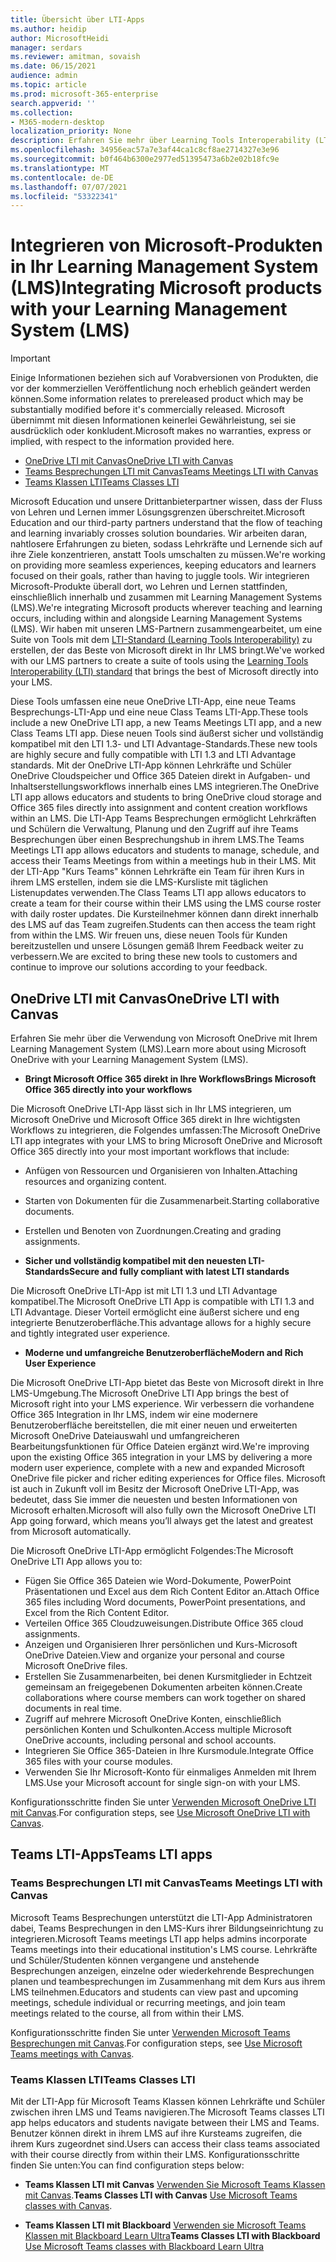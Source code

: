 ```yaml
---
title: Übersicht über LTI-Apps
ms.author: heidip
author: MicrosoftHeidi
manager: serdars
ms.reviewer: amitman, sovaish
ms.date: 06/15/2021
audience: admin
ms.topic: article
ms.prod: microsoft-365-enterprise
search.appverid: ''
ms.collection:
- M365-modern-desktop
localization_priority: None
description: Erfahren Sie mehr über Learning Tools Interoperability (LTI) Office-Apps in M365 und wie sie Lehrkräften bei der Integration Office Apps in ihr Learning Management System (LMS) helfen.
ms.openlocfilehash: 34956eac57a7e3af44ca1c8cf8ae2714327e3e96
ms.sourcegitcommit: b0f464b6300e2977ed51395473a6b2e02b18fc9e
ms.translationtype: MT
ms.contentlocale: de-DE
ms.lasthandoff: 07/07/2021
ms.locfileid: "53322341"
---
```

# <a name="integrating-microsoft-products-with-your-learning-management-system-lms"></a><span data-ttu-id="02d39-103">Integrieren von Microsoft-Produkten in Ihr Learning Management System (LMS)</span><span class="sxs-lookup"><span data-stu-id="02d39-103">Integrating Microsoft products with your Learning Management System (LMS)</span></span>

> [!IMPORTANT]
> <span data-ttu-id="02d39-104">Einige Informationen beziehen sich auf Vorabversionen von Produkten, die vor der kommerziellen Veröffentlichung noch erheblich geändert werden können.</span><span class="sxs-lookup"><span data-stu-id="02d39-104">Some information relates to prereleased product which may be substantially modified before it's commercially released.</span></span> <span data-ttu-id="02d39-105">Microsoft übernimmt mit diesen Informationen keinerlei Gewährleistung, sei sie ausdrücklich oder konkludent.</span><span class="sxs-lookup"><span data-stu-id="02d39-105">Microsoft makes no warranties, express or implied, with respect to the information provided here.</span></span>

- [<span data-ttu-id="02d39-106">OneDrive LTI mit Canvas</span><span class="sxs-lookup"><span data-stu-id="02d39-106">OneDrive LTI with Canvas</span></span>](#onedrive-lti-with-canvas)
- [<span data-ttu-id="02d39-107">Teams Besprechungen LTI mit Canvas</span><span class="sxs-lookup"><span data-stu-id="02d39-107">Teams Meetings LTI with Canvas</span></span>](#teams-meetings-lti-with-canvas)
- [<span data-ttu-id="02d39-108">Teams Klassen LTI</span><span class="sxs-lookup"><span data-stu-id="02d39-108">Teams Classes LTI</span></span>](#teams-classes-lti)

<span data-ttu-id="02d39-109">Microsoft Education und unsere Drittanbieterpartner wissen, dass der Fluss von Lehren und Lernen immer Lösungsgrenzen überschreitet.</span><span class="sxs-lookup"><span data-stu-id="02d39-109">Microsoft Education and our third-party partners understand that the flow of teaching and learning invariably crosses solution boundaries.</span></span> <span data-ttu-id="02d39-110">Wir arbeiten daran, nahtlosere Erfahrungen zu bieten, sodass Lehrkräfte und Lernende sich auf ihre Ziele konzentrieren, anstatt Tools umschalten zu müssen.</span><span class="sxs-lookup"><span data-stu-id="02d39-110">We're working on providing more seamless experiences, keeping educators and learners focused on their goals, rather than having to juggle tools.</span></span> <span data-ttu-id="02d39-111">Wir integrieren Microsoft-Produkte überall dort, wo Lehren und Lernen stattfinden, einschließlich innerhalb und zusammen mit Learning Management Systems (LMS).</span><span class="sxs-lookup"><span data-stu-id="02d39-111">We're integrating Microsoft products wherever teaching and learning occurs, including within and alongside Learning Management Systems (LMS).</span></span> <span data-ttu-id="02d39-112">Wir haben mit unseren LMS-Partnern zusammengearbeitet, um eine Suite von Tools mit dem [LTI-Standard (Learning Tools Interoperability)](https://www.imsglobal.org/activity/learning-tools-interoperability) zu erstellen, der das Beste von Microsoft direkt in Ihr LMS bringt.</span><span class="sxs-lookup"><span data-stu-id="02d39-112">We've worked with our LMS partners to create a suite of tools using the [Learning Tools Interoperability (LTI) standard](https://www.imsglobal.org/activity/learning-tools-interoperability) that brings the best of Microsoft directly into your LMS.</span></span>

<span data-ttu-id="02d39-113">Diese Tools umfassen eine neue OneDrive LTI-App, eine neue Teams Besprechungs-LTI-App und eine neue Class Teams LTI-App.</span><span class="sxs-lookup"><span data-stu-id="02d39-113">These tools include a new OneDrive LTI app, a new Teams Meetings LTI app, and a new Class Teams LTI app.</span></span> <span data-ttu-id="02d39-114">Diese neuen Tools sind äußerst sicher und vollständig kompatibel mit den LTI 1.3- und LTI Advantage-Standards.</span><span class="sxs-lookup"><span data-stu-id="02d39-114">These new tools are highly secure and fully compatible with LTI 1.3 and LTI Advantage standards.</span></span> <span data-ttu-id="02d39-115">Mit der OneDrive LTI-App können Lehrkräfte und Schüler OneDrive Cloudspeicher und Office 365 Dateien direkt in Aufgaben- und Inhaltserstellungsworkflows innerhalb eines LMS integrieren.</span><span class="sxs-lookup"><span data-stu-id="02d39-115">The OneDrive LTI app allows educators and students to bring OneDrive cloud storage and Office 365 files directly into assignment and content creation workflows within an LMS.</span></span> <span data-ttu-id="02d39-116">Die LTI-App Teams Besprechungen ermöglicht Lehrkräften und Schülern die Verwaltung, Planung und den Zugriff auf ihre Teams Besprechungen über einen Besprechungshub in ihrem LMS.</span><span class="sxs-lookup"><span data-stu-id="02d39-116">The Teams Meetings LTI app allows educators and students to manage, schedule, and access their Teams Meetings from within a meetings hub in their LMS.</span></span> <span data-ttu-id="02d39-117">Mit der LTI-App "Kurs Teams" können Lehrkräfte ein Team für ihren Kurs in ihrem LMS erstellen, indem sie die LMS-Kursliste mit täglichen Listenupdates verwenden.</span><span class="sxs-lookup"><span data-stu-id="02d39-117">The Class Teams LTI app allows educators to create a team for their course within their LMS using the LMS course roster with daily roster updates.</span></span> <span data-ttu-id="02d39-118">Die Kursteilnehmer können dann direkt innerhalb des LMS auf das Team zugreifen.</span><span class="sxs-lookup"><span data-stu-id="02d39-118">Students can then access the team right from within the LMS.</span></span> <span data-ttu-id="02d39-119">Wir freuen uns, diese neuen Tools für Kunden bereitzustellen und unsere Lösungen gemäß Ihrem Feedback weiter zu verbessern.</span><span class="sxs-lookup"><span data-stu-id="02d39-119">We are excited to bring these new tools to customers and continue to improve our solutions according to your feedback.</span></span>

## <a name="onedrive-lti-with-canvas"></a><span data-ttu-id="02d39-120">OneDrive LTI mit Canvas</span><span class="sxs-lookup"><span data-stu-id="02d39-120">OneDrive LTI with Canvas</span></span>

<span data-ttu-id="02d39-121">Erfahren Sie mehr über die Verwendung von Microsoft OneDrive mit Ihrem Learning Management System (LMS).</span><span class="sxs-lookup"><span data-stu-id="02d39-121">Learn more about using Microsoft OneDrive with your Learning Management System (LMS).</span></span>

- <span data-ttu-id="02d39-122">**Bringt Microsoft Office 365 direkt in Ihre Workflows**</span><span class="sxs-lookup"><span data-stu-id="02d39-122">**Brings Microsoft Office 365 directly into your workflows**</span></span>

<span data-ttu-id="02d39-123">Die Microsoft OneDrive LTI-App lässt sich in Ihr LMS integrieren, um Microsoft OneDrive und Microsoft Office 365 direkt in Ihre wichtigsten Workflows zu integrieren, die Folgendes umfassen:</span><span class="sxs-lookup"><span data-stu-id="02d39-123">The Microsoft OneDrive LTI app integrates with your LMS to bring Microsoft OneDrive and Microsoft Office 365 directly into your most important workflows that include:</span></span>

- <span data-ttu-id="02d39-124">Anfügen von Ressourcen und Organisieren von Inhalten.</span><span class="sxs-lookup"><span data-stu-id="02d39-124">Attaching resources and organizing content.</span></span>
- <span data-ttu-id="02d39-125">Starten von Dokumenten für die Zusammenarbeit.</span><span class="sxs-lookup"><span data-stu-id="02d39-125">Starting collaborative documents.</span></span>
- <span data-ttu-id="02d39-126">Erstellen und Benoten von Zuordnungen.</span><span class="sxs-lookup"><span data-stu-id="02d39-126">Creating and grading assignments.</span></span>

- <span data-ttu-id="02d39-127">**Sicher und vollständig kompatibel mit den neuesten LTI-Standards**</span><span class="sxs-lookup"><span data-stu-id="02d39-127">**Secure and fully compliant with latest LTI standards**</span></span>

<span data-ttu-id="02d39-128">Die Microsoft OneDrive LTI-App ist mit LTI 1.3 und LTI Advantage kompatibel.</span><span class="sxs-lookup"><span data-stu-id="02d39-128">The Microsoft OneDrive LTI App is compatible with LTI 1.3 and LTI Advantage.</span></span> <span data-ttu-id="02d39-129">Dieser Vorteil ermöglicht eine äußerst sichere und eng integrierte Benutzeroberfläche.</span><span class="sxs-lookup"><span data-stu-id="02d39-129">This advantage allows for a highly secure and tightly integrated user experience.</span></span>

- <span data-ttu-id="02d39-130">**Moderne und umfangreiche Benutzeroberfläche**</span><span class="sxs-lookup"><span data-stu-id="02d39-130">**Modern and Rich User Experience**</span></span>

<span data-ttu-id="02d39-131">Die Microsoft OneDrive LTI-App bietet das Beste von Microsoft direkt in Ihre LMS-Umgebung.</span><span class="sxs-lookup"><span data-stu-id="02d39-131">The Microsoft OneDrive LTI App brings the best of Microsoft right into your LMS experience.</span></span> <span data-ttu-id="02d39-132">Wir verbessern die vorhandene Office 365 Integration in Ihr LMS, indem wir eine modernere Benutzeroberfläche bereitstellen, die mit einer neuen und erweiterten Microsoft OneDrive Dateiauswahl und umfangreicheren Bearbeitungsfunktionen für Office Dateien ergänzt wird.</span><span class="sxs-lookup"><span data-stu-id="02d39-132">We're improving upon the existing Office 365 integration in your LMS by delivering a more modern user experience, complete with a new and expanded Microsoft OneDrive file picker and richer editing experiences for Office files.</span></span> <span data-ttu-id="02d39-133">Microsoft ist auch in Zukunft voll im Besitz der Microsoft OneDrive LTI-App, was bedeutet, dass Sie immer die neuesten und besten Informationen von Microsoft erhalten.</span><span class="sxs-lookup"><span data-stu-id="02d39-133">Microsoft will also fully own the Microsoft OneDrive LTI App going forward, which means you’ll always get the latest and greatest from Microsoft automatically.</span></span>

<span data-ttu-id="02d39-134">Die Microsoft OneDrive LTI-App ermöglicht Folgendes:</span><span class="sxs-lookup"><span data-stu-id="02d39-134">The Microsoft OneDrive LTI App allows you to:</span></span>

- <span data-ttu-id="02d39-135">Fügen Sie Office 365 Dateien wie Word-Dokumente, PowerPoint Präsentationen und Excel aus dem Rich Content Editor an.</span><span class="sxs-lookup"><span data-stu-id="02d39-135">Attach Office 365 files including Word documents, PowerPoint presentations, and Excel from the Rich Content Editor.</span></span>
- <span data-ttu-id="02d39-136">Verteilen Office 365 Cloudzuweisungen.</span><span class="sxs-lookup"><span data-stu-id="02d39-136">Distribute Office 365 cloud assignments.</span></span>
- <span data-ttu-id="02d39-137">Anzeigen und Organisieren Ihrer persönlichen und Kurs-Microsoft OneDrive Dateien.</span><span class="sxs-lookup"><span data-stu-id="02d39-137">View and organize your personal and course Microsoft OneDrive files.</span></span>
- <span data-ttu-id="02d39-138">Erstellen Sie Zusammenarbeiten, bei denen Kursmitglieder in Echtzeit gemeinsam an freigegebenen Dokumenten arbeiten können.</span><span class="sxs-lookup"><span data-stu-id="02d39-138">Create collaborations where course members can work together on shared documents in real time.</span></span>
- <span data-ttu-id="02d39-139">Zugriff auf mehrere Microsoft OneDrive Konten, einschließlich persönlichen Konten und Schulkonten.</span><span class="sxs-lookup"><span data-stu-id="02d39-139">Access multiple Microsoft OneDrive accounts, including personal and school accounts.</span></span>
- <span data-ttu-id="02d39-140">Integrieren Sie Office 365-Dateien in Ihre Kursmodule.</span><span class="sxs-lookup"><span data-stu-id="02d39-140">Integrate Office 365 files with your course modules.</span></span>
- <span data-ttu-id="02d39-141">Verwenden Sie Ihr Microsoft-Konto für einmaliges Anmelden mit Ihrem LMS.</span><span class="sxs-lookup"><span data-stu-id="02d39-141">Use your Microsoft account for single sign-on with your LMS.</span></span>

<span data-ttu-id="02d39-142">Konfigurationsschritte finden Sie unter [Verwenden Microsoft OneDrive LTI mit Canvas](use-onedrive-with-lms.md).</span><span class="sxs-lookup"><span data-stu-id="02d39-142">For configuration steps, see [Use Microsoft OneDrive LTI with Canvas](use-onedrive-with-lms.md).</span></span>

## <a name="teams-lti-apps"></a><span data-ttu-id="02d39-143">Teams LTI-Apps</span><span class="sxs-lookup"><span data-stu-id="02d39-143">Teams LTI apps</span></span>

### <a name="teams-meetings-lti-with-canvas"></a><span data-ttu-id="02d39-144">Teams Besprechungen LTI mit Canvas</span><span class="sxs-lookup"><span data-stu-id="02d39-144">Teams Meetings LTI with Canvas</span></span>

<span data-ttu-id="02d39-145">Microsoft Teams Besprechungen unterstützt die LTI-App Administratoren dabei, Teams Besprechungen in den LMS-Kurs ihrer Bildungseinrichtung zu integrieren.</span><span class="sxs-lookup"><span data-stu-id="02d39-145">Microsoft Teams meetings LTI app helps admins incorporate Teams meetings into their educational institution's LMS course.</span></span> <span data-ttu-id="02d39-146">Lehrkräfte und Schüler/Studenten können vergangene und anstehende Besprechungen anzeigen, einzelne oder wiederkehrende Besprechungen planen und teambesprechungen im Zusammenhang mit dem Kurs aus ihrem LMS teilnehmen.</span><span class="sxs-lookup"><span data-stu-id="02d39-146">Educators and students can view past and upcoming meetings, schedule individual or recurring meetings, and join team meetings related to the course, all from within their LMS.</span></span>

<span data-ttu-id="02d39-147">Konfigurationsschritte finden Sie unter [Verwenden Microsoft Teams Besprechungen mit Canvas](teams-meetings-with-canvas.md).</span><span class="sxs-lookup"><span data-stu-id="02d39-147">For configuration steps, see [Use Microsoft Teams meetings with Canvas](teams-meetings-with-canvas.md).</span></span>

### <a name="teams-classes-lti"></a><span data-ttu-id="02d39-148">Teams Klassen LTI</span><span class="sxs-lookup"><span data-stu-id="02d39-148">Teams Classes LTI</span></span>

<span data-ttu-id="02d39-149">Mit der LTI-App für Microsoft Teams Klassen können Lehrkräfte und Schüler zwischen ihren LMS und Teams navigieren.</span><span class="sxs-lookup"><span data-stu-id="02d39-149">The Microsoft Teams classes LTI app helps educators and students navigate between their LMS and Teams.</span></span> <span data-ttu-id="02d39-150">Benutzer können direkt in ihrem LMS auf ihre Kursteams zugreifen, die ihrem Kurs zugeordnet sind.</span><span class="sxs-lookup"><span data-stu-id="02d39-150">Users can access their class teams associated with their course directly from within their LMS.</span></span> <span data-ttu-id="02d39-151">Konfigurationsschritte finden Sie unten:</span><span class="sxs-lookup"><span data-stu-id="02d39-151">You can find configuration steps below:</span></span>

- <span data-ttu-id="02d39-152">**Teams Klassen LTI mit Canvas** [Verwenden Sie Microsoft Teams Klassen mit Canvas](teams-classes-with-canvas.md).</span><span class="sxs-lookup"><span data-stu-id="02d39-152">**Teams Classes LTI with Canvas** [Use Microsoft Teams classes with Canvas](teams-classes-with-canvas.md).</span></span>

- <span data-ttu-id="02d39-153">**Teams Klassen LTI mit Blackboard** [Verwenden sie Microsoft Teams Klassen mit Blackboard Learn Ultra](teams-classes-with-blackboard.md)</span><span class="sxs-lookup"><span data-stu-id="02d39-153">**Teams Classes LTI with Blackboard** [Use Microsoft Teams classes with Blackboard Learn Ultra](teams-classes-with-blackboard.md)</span></span>
